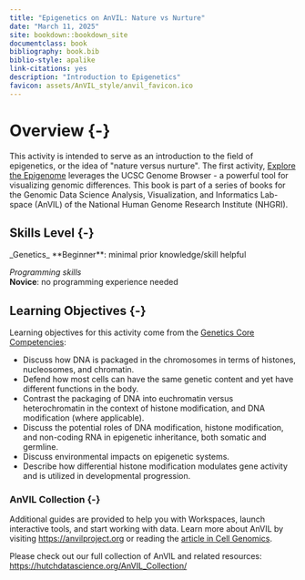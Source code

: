 ```yaml
---
title: "Epigenetics on AnVIL: Nature vs Nurture"
date: "March 11, 2025"
site: bookdown::bookdown_site
documentclass: book
bibliography: book.bib
biblio-style: apalike
link-citations: yes
description: "Introduction to Epigenetics"
favicon: assets/AnVIL_style/anvil_favicon.ico
---
```



# Overview {-}

This activity is intended to serve as an introduction to the field of epigenetics, or the idea of "nature versus nurture". The first activity, [Explore the Epigenome](explore-the-epigenome#launch-the-genome-browser-gateway) leverages the UCSC Genome Browser - a powerful tool for visualizing genomic differences. This book is part of a series of books for the Genomic Data Science Analysis, Visualization, and Informatics Lab-space (AnVIL) of the National Human Genome Research Institute (NHGRI). 

## Skills Level {-}

<div class = "notice">
_Genetics_  
**Beginner**: minimal prior knowledge/skill helpful
 
_Programming skills_  
**Novice**: no programming experience needed
</div>

## Learning Objectives {-}

Learning objectives for this activity come from the [Genetics Core Competencies](https://genetics-gsa.org/education/genetics-learning-framework/):

- Discuss how DNA is packaged in the chromosomes in terms of histones, nucleosomes, and chromatin.  
- Defend how most cells can have the same genetic content and yet have different functions in the body.  
- Contrast the packaging of DNA into euchromatin versus heterochromatin in the context of histone modification, and DNA modification (where applicable).  
- Discuss the potential roles of DNA modification, histone modification, and non-coding RNA in epigenetic inheritance, both somatic and germline.  
- Discuss environmental impacts on epigenetic systems.  
- Describe how differential histone modification modulates gene activity and is utilized in developmental progression.  

### AnVIL Collection {-}

Additional guides are provided to help you with Workspaces, launch interactive tools, and start working with data. Learn more about AnVIL by visiting https://anvilproject.org or reading the [article in Cell Genomics](https://www.sciencedirect.com/science/article/pii/S2666979X21001063).

Please check out our full collection of AnVIL and related resources: https://hutchdatascience.org/AnVIL_Collection/
